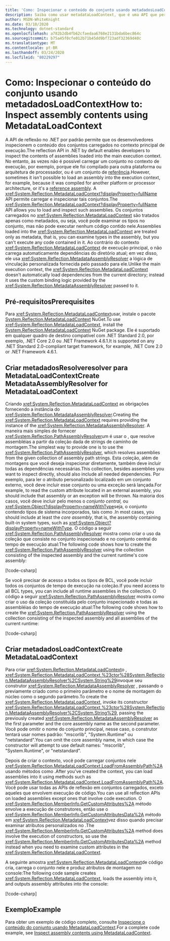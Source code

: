 ```yaml
---
title: 'Como: Inspecionar o conteúdo do conjunto usando metadadosLoadContext'
description: Saiba como usar metadataLoadContext, que é uma API que permite carregar conjuntos .NET para fins de inspeção.
author: MSDN-WhiteKnight
ms.date: 03/10/2020
ms.technology: dotnet-standard
ms.openlocfilehash: a782b2db4fb62cfaedaa6768e2131bda6bec864c
ms.sourcegitcommit: b75a45f0cfe012b71b45dd9bf723adf32369d40c
ms.translationtype: MT
ms.contentlocale: pt-BR
ms.lasthandoff: 03/24/2020
ms.locfileid: "80229297"
---
```

# <a name="how-to-inspect-assembly-contents-using-metadataloadcontext"></a><span data-ttu-id="b4e0d-103">Como: Inspecionar o conteúdo do conjunto usando metadadosLoadContext</span><span class="sxs-lookup"><span data-stu-id="b4e0d-103">How to: Inspect assembly contents using MetadataLoadContext</span></span>

<span data-ttu-id="b4e0d-104">A API de reflexão no .NET por padrão permite que os desenvolvedores inspecionem o conteúdo dos conjuntos carregados no contexto principal de execução.</span><span class="sxs-lookup"><span data-stu-id="b4e0d-104">The reflection API in .NET by default enables developers to inspect the contents of assemblies loaded into the main execution context.</span></span> <span data-ttu-id="b4e0d-105">No entanto, às vezes não é possível carregar um conjunto no contexto de execução, por exemplo, porque ele foi compilado para outra plataforma ou arquitetura de processador, ou é um conjunto de [referência](reference-assemblies.md).</span><span class="sxs-lookup"><span data-stu-id="b4e0d-105">However, sometimes it isn't possible to load an assembly into the execution context, for example, because it was compiled for another platform or processor architecture, or it's a [reference assembly](reference-assemblies.md).</span></span> <span data-ttu-id="b4e0d-106">A <xref:System.Reflection.MetadataLoadContext?displayProperty=fullName> API permite carregar e inspecionar tais conjuntos.</span><span class="sxs-lookup"><span data-stu-id="b4e0d-106">The <xref:System.Reflection.MetadataLoadContext?displayProperty=fullName> API allows you to load and inspect such assemblies.</span></span> <span data-ttu-id="b4e0d-107">Os conjuntos carregados no <xref:System.Reflection.MetadataLoadContext> são tratados apenas como metadados, ou seja, você pode examinar os tipos no conjunto, mas não pode executar nenhum código contido nele.</span><span class="sxs-lookup"><span data-stu-id="b4e0d-107">Assemblies loaded into the <xref:System.Reflection.MetadataLoadContext> are treated only as metadata, that is, you can examine types in the assembly, but you can't execute any code contained in it.</span></span> <span data-ttu-id="b4e0d-108">Ao contrário do contexto <xref:System.Reflection.MetadataLoadContext> de execução principal, o não carrega automaticamente dependências do diretório atual; em vez disso, ele usa <xref:System.Reflection.MetadataAssemblyResolver> a lógica de vinculação personalizada fornecida pelo passado para ele.</span><span class="sxs-lookup"><span data-stu-id="b4e0d-108">Unlike the main execution context, the <xref:System.Reflection.MetadataLoadContext> doesn't automatically load dependencies from the current directory; instead it uses the custom binding logic provided by the <xref:System.Reflection.MetadataAssemblyResolver> passed to it.</span></span>

## <a name="prerequisites"></a><span data-ttu-id="b4e0d-109">Pré-requisitos</span><span class="sxs-lookup"><span data-stu-id="b4e0d-109">Prerequisites</span></span>

<span data-ttu-id="b4e0d-110">Para <xref:System.Reflection.MetadataLoadContext>usar, instale o pacote [System.Reflection.MetadataLoadContext](https://www.nuget.org/packages/System.Reflection.MetadataLoadContext) NuGet.</span><span class="sxs-lookup"><span data-stu-id="b4e0d-110">To use <xref:System.Reflection.MetadataLoadContext>, install the [System.Reflection.MetadataLoadContext](https://www.nuget.org/packages/System.Reflection.MetadataLoadContext) NuGet package.</span></span> <span data-ttu-id="b4e0d-111">Ele é suportado em qualquer quadro de destino compatível com .NET Standard 2.0, por exemplo, .NET Core 2.0 ou .NET Framework 4.6.1.</span><span class="sxs-lookup"><span data-stu-id="b4e0d-111">It is supported on any .NET Standard 2.0-compliant target framework, for example, .NET Core 2.0 or .NET Framework 4.6.1.</span></span>

## <a name="create-metadataassemblyresolver-for-metadataloadcontext"></a><span data-ttu-id="b4e0d-112">Criar metadadosResolveresolver para MetadataLoadContext</span><span class="sxs-lookup"><span data-stu-id="b4e0d-112">Create MetadataAssemblyResolver for MetadataLoadContext</span></span>

<span data-ttu-id="b4e0d-113">Criando <xref:System.Reflection.MetadataLoadContext> as obrigações fornecendo a instância do <xref:System.Reflection.MetadataAssemblyResolver>.</span><span class="sxs-lookup"><span data-stu-id="b4e0d-113">Creating the <xref:System.Reflection.MetadataLoadContext> requires providing the instance of the <xref:System.Reflection.MetadataAssemblyResolver>.</span></span> <span data-ttu-id="b4e0d-114">A maneira mais simples de fornecer <xref:System.Reflection.PathAssemblyResolver>um é usar o , que resolve assembléias a partir da coleção dada de strings de caminho de montagem.</span><span class="sxs-lookup"><span data-stu-id="b4e0d-114">The simplest way to provide one is to use the <xref:System.Reflection.PathAssemblyResolver>, which resolves assemblies from the given collection of assembly path strings.</span></span> <span data-ttu-id="b4e0d-115">Esta coleção, além de montagens que você deseja inspecionar diretamente, também deve incluir todas as dependências necessárias.</span><span class="sxs-lookup"><span data-stu-id="b4e0d-115">This collection, besides assemblies you want to inspect directly, should also include all needed dependencies.</span></span> <span data-ttu-id="b4e0d-116">Por exemplo, para ler o atributo personalizado localizado em um conjunto externo, você deve incluir esse conjunto ou uma exceção será lançada.</span><span class="sxs-lookup"><span data-stu-id="b4e0d-116">For example, to read the custom attribute located in an external assembly, you should include that assembly or an exception will be thrown.</span></span> <span data-ttu-id="b4e0d-117">Na maioria dos casos, você deve incluir pelo menos o *conjunto central,* ou <xref:System.Object?displayProperty=nameWithType>seja, o conjunto contendo tipos de sistema incorporados, tais como .</span><span class="sxs-lookup"><span data-stu-id="b4e0d-117">In most cases, you should include at least the *core assembly*, that is, the assembly containing built-in system types, such as <xref:System.Object?displayProperty=nameWithType>.</span></span> <span data-ttu-id="b4e0d-118">O código a seguir <xref:System.Reflection.PathAssemblyResolver> mostra como criar o uso da coleção que consiste no conjunto inspecionado e no conjunto central do tempo de execução atual:</span><span class="sxs-lookup"><span data-stu-id="b4e0d-118">The following code shows how to create the <xref:System.Reflection.PathAssemblyResolver> using the collection consisting of the inspected assembly and the current runtime's core assembly:</span></span>

[!code-csharp[](snippets/inspect-contents-using-metadataloadcontext/MetadataLoadContextSnippets.cs#CoreAssembly)]

<span data-ttu-id="b4e0d-119">Se você precisar de acesso a todos os tipos de BCL, você pode incluir todos os conjuntos de tempo de execução na coleção.</span><span class="sxs-lookup"><span data-stu-id="b4e0d-119">If you need access to all BCL types, you can include all runtime assemblies in the collection.</span></span> <span data-ttu-id="b4e0d-120">O código a seguir <xref:System.Reflection.PathAssemblyResolver> mostra como criar o uso da coleção constituída pelo conjunto inspecionado e todas as assembléias do tempo de execução atual:</span><span class="sxs-lookup"><span data-stu-id="b4e0d-120">The following code shows how to create the <xref:System.Reflection.PathAssemblyResolver> using the collection consisting of the inspected assembly and all assemblies of the current runtime:</span></span>

[!code-csharp[](snippets/inspect-contents-using-metadataloadcontext/MetadataLoadContextSnippets.cs#RuntimeAssemblies)]

## <a name="create-metadataloadcontext"></a><span data-ttu-id="b4e0d-121">Criar metadadosLoadContext</span><span class="sxs-lookup"><span data-stu-id="b4e0d-121">Create MetadataLoadContext</span></span>

<span data-ttu-id="b4e0d-122">Para criar <xref:System.Reflection.MetadataLoadContext>o , <xref:System.Reflection.MetadataLoadContext.%23ctor%28System.Reflection.MetadataAssemblyResolver%2CSystem.String%29>invoque seu construtor <xref:System.Reflection.MetadataAssemblyResolver> , passando o previamente criado como o primeiro parâmetro e o nome de montagem do núcleo como o segundo parâmetro.</span><span class="sxs-lookup"><span data-stu-id="b4e0d-122">To create the <xref:System.Reflection.MetadataLoadContext>, invoke its constructor <xref:System.Reflection.MetadataLoadContext.%23ctor%28System.Reflection.MetadataAssemblyResolver%2CSystem.String%29>, passing the previously created <xref:System.Reflection.MetadataAssemblyResolver> as the first parameter and the core assembly name as the second parameter.</span></span> <span data-ttu-id="b4e0d-123">Você pode omitir o nome do conjunto principal, nesse caso, o construtor tentará usar nomes padrão: "mscorlib", "System.Runtime" ou "netstandard".</span><span class="sxs-lookup"><span data-stu-id="b4e0d-123">You can omit the core assembly name, in which case the constructor will attempt to use default names: "mscorlib", "System.Runtime", or "netstandard".</span></span>

<span data-ttu-id="b4e0d-124">Depois de criar o contexto, você pode carregar conjuntos nele <xref:System.Reflection.MetadataLoadContext.LoadFromAssemblyPath%2A>usando métodos como .</span><span class="sxs-lookup"><span data-stu-id="b4e0d-124">After you've created the context, you can load assemblies into it using methods such as <xref:System.Reflection.MetadataLoadContext.LoadFromAssemblyPath%2A>.</span></span> <span data-ttu-id="b4e0d-125">Você pode usar todas as APIs de reflexão em conjuntos carregados, exceto aqueles que envolvem execução de código.</span><span class="sxs-lookup"><span data-stu-id="b4e0d-125">You can use all reflection APIs on loaded assemblies except ones that involve code execution.</span></span> <span data-ttu-id="b4e0d-126">O <xref:System.Reflection.MemberInfo.GetCustomAttributes%2A> método envolve a execução de construtores, então use o <xref:System.Reflection.MemberInfo.GetCustomAttributesData%2A> método em <xref:System.Reflection.MetadataLoadContext>vez disso quando precisar examinar atributos personalizados no .</span><span class="sxs-lookup"><span data-stu-id="b4e0d-126">The <xref:System.Reflection.MemberInfo.GetCustomAttributes%2A> method does involve the execution of constructors, so use the <xref:System.Reflection.MemberInfo.GetCustomAttributesData%2A> method instead when you need to examine custom attributes in the <xref:System.Reflection.MetadataLoadContext>.</span></span>

<span data-ttu-id="b4e0d-127">A seguinte amostra <xref:System.Reflection.MetadataLoadContext>de código cria, carrega o conjunto nele e produz atributos de montagem no console:</span><span class="sxs-lookup"><span data-stu-id="b4e0d-127">The following code sample creates <xref:System.Reflection.MetadataLoadContext>, loads the assembly into it, and outputs assembly attributes into the console:</span></span>

[!code-csharp[](snippets/inspect-contents-using-metadataloadcontext/MetadataLoadContextSnippets.cs#CreateContext)]

## <a name="example"></a><span data-ttu-id="b4e0d-128">Exemplo</span><span class="sxs-lookup"><span data-stu-id="b4e0d-128">Example</span></span>

<span data-ttu-id="b4e0d-129">Para obter um exemplo de código completo, consulte [Inspecione o conteúdo do conjunto usando MetadataLoadContext](https://docs.microsoft.com/samples/dotnet/samples/inspect-assembly-contents-using-metadataloadcontext/).</span><span class="sxs-lookup"><span data-stu-id="b4e0d-129">For a complete code example, see [Inspect assembly contents using MetadataLoadContext](https://docs.microsoft.com/samples/dotnet/samples/inspect-assembly-contents-using-metadataloadcontext/).</span></span>
